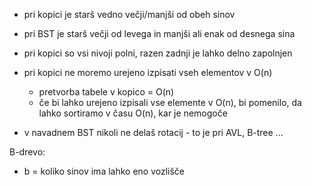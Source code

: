 - pri kopici je starš vedno večji/manjši od obeh sinov
- pri BST je starš večji od levega in manjši ali enak od desnega sina
- pri kopici so vsi nivoji polni, razen zadnji je lahko delno zapolnjen

- pri kopici ne moremo urejeno izpisati vseh elementov v O(n)
	- pretvorba tabele v kopico = O(n)
	- če bi lahko urejeno izpisali vse elemente v O(n), bi pomenilo, da lahko sortiramo v času O(n), kar je nemogoče

- v navadnem BST nikoli ne delaš rotacij - to je pri AVL, B-tree ...

B-drevo:
- b = koliko sinov ima lahko eno vozlišče